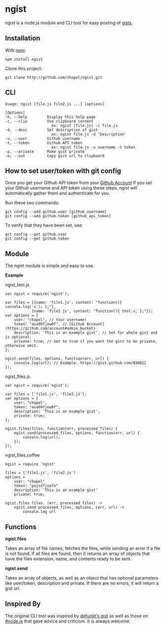 ngist
=====

ngist is a node.js module and CLI tool for easy posting of [gists](http://gist.github.com).


Installation
------------

With [npm](http://github.com/isaacs/npm):

	npm install ngist
	
Clone this project:

	git clone http://github.com/chapel/ngist.git


CLI
---

	Usage: ngist [file.js file2.js ...] [options]

	[Options]
	-h, --help         Display this help page
	-c, --clip         Use clipboard content
	                     ex: ngist [file.js] -c file.js
	-d, --desc         Set description of gist
	                     ex: ngist file.js -d 'Description'
	-u, --user         Github username
	-t, --token        Github API token
	                     ex: ngist file.js -u username -t token
	-p, --private      Make gist private
	-o, --out          Copy gist url to clipboard

How to set user/token with git config
-------------------------------------

Once you get your Github API token from your [Github Account](https://github.com/account#admin_bucket)
If you set your Github username and API token using these steps, ngist will
automatically gather them and authenticate for you.

Run these two commands:

	git config --add github.user [github_username]
	git config --add github.token [github_api_token]

To verify that they have been set, use:

	git config --get github.user
	git config --get github.token
	

Module
------

The ngist module is simple and easy to use.

**Example**

ngist_text.js

	var ngist = require('ngist');
	
	var files = [{name: 'file1.js', content: "function(){ console.log('x'); };"}, 
				{name: 'file2.js', content: "function(){ test.x; };"}];
	var options = {
		user: "chapel", // Your username!
		token: "asa09fjew0f", // [Github Account](https://github.com/account#admin_bucket)
		description: 'This is an example gist', // Set for whole gist and is optional.
		private: true; // Set to true if you want the gist to be private, otherwise omit.
	};
	
	ngist.send(files, options, function(err, url) {
		console.log(url); // Example: https://gist.github.com/830022
	});

ngist_files.js

	var ngist = require('ngist');
	
	var files = ['file1.js', 'file2.js'];
	var options = {
		user: "chapel", 
		token: "asa09fjew0f", 
		description: 'This is an example gist', 
		private: true; 
	};
	
	ngist.files(files, function(err, processed_files) {
		ngist.send(processed_files, options, function(err, url) {
			console.log(url); 
		});
	});
	
ngist_files.coffee
	
	ngist = require 'ngist'
	
	files = ['file1.js', 'file2.js']
	options = 
		user: "chapel"
		token: "pajsdfjoafe"
		description: 'This is an example gist'
		private: true;
		
	ngist.files files, (err, processed_files) ->
		ngist.send processed_files, options, (err, url) ->
			console.log url
			

Functions
---------

**ngist.files**

Takes an array of file names, fetches the files, while sending an error if a file is not found. If all files are found, then it returns an array of objects that have the files extension, name, and contents ready to be sent.

**ngist.send**

Takes an array of objects, as well as an object that has optional parameters like user/token, description and private. If there are no errors, it will return a gist url.
			

Inspired By
-----------

The original CLI tool was inspired by [defunkt's gist](https://github.com/defunkt/gist) as well as those on [#node.js](irc://irc.freenode.net) that gave advice and criticism. It is always welcome.